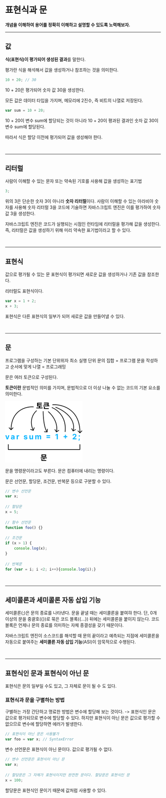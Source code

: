 <!-- @format -->

# **표현식과 문**

**개념을 이해하여 용어를 정확히 이해하고 설명할 수 있도록 노력해보자.**

---

## **값**

**식(표현식)이 평가되어 생성된 결과**를 말한다.

평가란 식을 해석해서 값을 생성하거나 참조하는 것을 의미한다.

```js
10 + 20; // 30
```

10 + 20은 평가되어 숫자 값 30을 생성한다.

모든 값은 데이터 타입을 가지며, 메모리에 2진수, 즉 비트의 나열로 저장된다.

```js
var sum = 10 + 20;
```

10 + 20이 변수 sum에 할당되는 것이 아니라 10 + 20이 평과된 결과인 숫자 값 30이 변수 sum에 할당된다.

따라서 식은 할당 이전에 평가되어 값을 생성해야 한다.

<br/>

---

## **리터럴**

사람이 이해할 수 있는 문자 또는 약속된 기호를 사용해 값을 생성하는 표기법

```js
3;
```

위의 3은 단순한 숫자 3이 아니라 **숫자 리터럴**이다. 사람이 이해할 수 있는 아라비아 숫자를 사용해 숫자 리터럴 3을 코드에 기술하면 자바스크립트 엔진은 이를 평가하여 숫자 값 3을 생성한다.

자바스크립트 엔진은 코드가 실행되는 시점인 런타임에 리터럴을 평가해 값을 생성한다.
즉, 리터럴은 값을 생성하기 위해 미리 약속한 표기법이라고 할 수 있다.

<br/>

---

## **표현식**

값으로 평가될 수 있는 문
표현식이 평가되면 새로운 값을 생성하거나 기존 값을 참조한다.

리터럴도 표현식이다.

```js
var x = 1 + 2;
x + 3;
```

표현식은 다른 표현식의 일부가 되어 새로운 값을 만들어낼 수 있다.

<br/>

---

## **문**

프로그램을 구성하는 기본 단위위자 최소 실행 단위
문의 집합 = 프로그램
문을 작성하고 순서에 맞게 나열 = 프로그래밍

문은 여러 토큰으로 구성된다.

**토큰이란** 문법적인 의미를 가지며, 문법적으로 더 이상 나눌 수 없는 코드의 기본 요소를 의미한다.

<img src="./images/토큰.png">

문을 명령문이라고도 부른다. 문은 컴퓨터에 내리는 명령이다.

문은 선언문, 할당문, 조건문, 반복문 등으로 구분할 수 있다.

```js
// 변수 선언문
var x;

// 할당문
x = 5;

// 함수 선언문
function foo() {}

// 조건문
if (x > 1) {
	console.log(x);
}

// 반복문
for (var = i; i <2; i++){console.log(i);}

```

<br/>

---

## **세미콜론과 세미콜론 자동 삽입 기능**

세미콜론(;)은 문의 종료를 나타낸다.
문을 끝낼 때는 세미콜론을 붙여햐 한다.
단, 0개 이상의 문을 중괄호({})로 묶은 코드 블록({...}) 뒤에는 세미콜론을 붙이지 않는다.
코드 블록은 언제나 문의 종료를 의미하는 자체 종결성을 갖기 때문이다.

자바스크립트 엔진이 소스코드를 해석할 때 문의 끝이라고 예측되는 지점에 세미콜론을 자동으로 붙여주는 **세미콜론 자동 삽입 기능**(ASI)이 암묵적으로 수행된다.

<br/>

---

## **표현식인 문과 표현식이 아닌 문**

표현식은 문의 일부일 수도 있고, 그 자체로 문이 될 수 도 있다.

### **표현식과 문을 구별하는 방법**

구별하는 가장 간단하고 명료한 방법은 변수에 할당해 보는 것이다.
-> 표현식인 문은 값으로 평가되므로 변수에 할당할 수 있다.
하지만 표현식이 아닌 문은 값으로 평가할 수 없으므로 변수에 할당하면 에러가 발생한다.

```js
// 표현식이 아닌 문은 사용불가
var foo = var x; // SyntaxError
```

변수 선언문은 표현식이 아닌 문이다.
값으로 평가될 수 없다.

```js
// 변수 선언문은 표현식이 아닌 문
var x;

// 할당문은 그 자체가 표현식이지만 완전한 문이다. 할당문은 표현식인 문
x = 100;
```

할당문은 표현식인 문이기 때문에 값처럼 사용할 수 있다.
